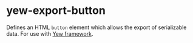 # yew-export-button

Defines an HTML `button` element which allows the export of serializable data. For use with [Yew framework](https://yew.rs).
